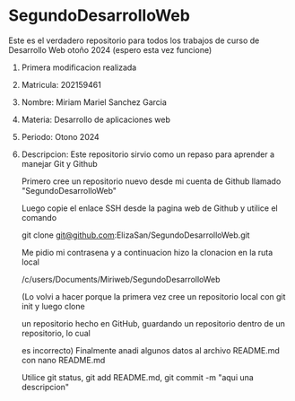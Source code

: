 # SegundoDesarrolloWeb
Este es el verdadero repositorio para todos los trabajos de curso de Desarrollo Web otoño 2024 (espero esta vez funcione)
1. Primera modificacion realizada
2. Matricula: 202159461
3. Nombre: Miriam Mariel Sanchez Garcia
4. Materia: Desarrollo de aplicaciones web
5. Periodo: Otono 2024
6. Descripcion: Este repositorio sirvio como un repaso para aprender a manejar Git y Github
   
   Primero cree un repositorio nuevo desde mi cuenta de Github llamado "SegundoDesarrolloWeb"
   
   Luego copie el enlace SSH desde la pagina web de Github y utilice el comando
   
   git clone git@github.com:ElizaSan/SegundoDesarrolloWeb.git
   
   Me pidio mi contrasena y a continuacion hizo la clonacion en la ruta local
   
   /c/users/Documents/Miriweb/SegundoDesarrolloWeb
   
   (Lo volvi a hacer porque la primera vez cree un repositorio local con git init y luego clone
   
   un repositorio hecho en GitHub, guardando un repositorio dentro de un repositorio, lo cual
   
   es incorrecto) Finalmente anadi algunos datos al archivo README.md con nano README.md
   
   Utilice git status, git add README.md, git commit -m "aqui una descripcion"
